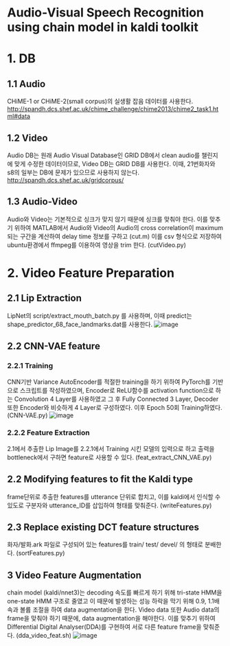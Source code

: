 Audio-Visual Speech Recognition using chain model in kaldi toolkit 
==================================================================
# 1. DB 

## 1.1 Audio
CHiME-1 or CHiME-2(small corpus)의 실생활 잡음 데이터를 사용한다.
http://spandh.dcs.shef.ac.uk/chime_challenge/chime2013/chime2_task1.html#data

## 1.2 Video
Audio DB는 원래 Audio Visual Database인 GRID DB에서 clean audio를 챌린지에 맞게 수정한 데이터이므로,
Video DB는 GRID DB를 사용한다.
이때, 21번화자와 s8의 일부는 DB에 문제가 있으므로 사용하지 않는다.
http://spandh.dcs.shef.ac.uk/gridcorpus/

## 1.3 Audio-Video
Audio와 Video는 기본적으로 싱크가 맞지 않기 때문에 싱크를 맞춰야 한다.
이를 맞추기 위하여 MATLAB에서 Audio와 Video의 Audio의 cross correlation이 maximum 되는 구간을 계산하여 delay time 정보를 구하고 (cut.m)
이를 csv 형식으로 저장하여 ubuntu환경에서 ffmpeg를 이용하여 영상을 trim 한다. (cutVideo.py)

# 2. Video Feature Preparation

## 2.1 Lip Extraction
LipNet의 script/extract_mouth_batch.py 를 사용하며, 이때 predict는 shape_predictor_68_face_landmarks.dat를 사용한다.
![image](https://user-images.githubusercontent.com/39906282/49982241-f24f5080-ff9e-11e8-8211-6f9c6d0964e3.png)

## 2.2 CNN-VAE feature
### 2.2.1 Training
CNN기반 Variance AutoEncoder를 적절한 training을 하기 위하여 PyTorch를 기반으로 스크립트를 작성하였으며, Encoder로 ReLU함수를 activation function으로 하는 Convolution 4 Layer를 사용하였고 그 후 Fully Connected 3 Layer, Decoder또한 Encoder와 비슷하게 4 Layer로 구성하였다.
이후 Epoch 50회 Training하였다. (CNN-VAE.py)
![image](https://user-images.githubusercontent.com/39906282/49982487-1e1f0600-ffa0-11e8-947b-6bc685e6cf49.png)

### 2.2.2 Feature Extraction
2.1에서 추출한 Lip Image를 2.2.1에서 Training 시킨 모델의 입력으로 하고 출력을 bottleneck에서 구하면 feature로 사용할 수 있다. (feat_extract_CNN_VAE.py)

## 2.2 Modifying features to fit the Kaldi type
frame단위로 추출한 features를 utterance 단위로 합치고, 이를 kaldi에서 인식할 수 있도로 구분자와 utterance_ID를 삽입하여 형태를 맞춰준다. (writeFeatures.py)

## 2.3 Replace existing DCT feature structures
화자/발화.ark 파일로 구성되어 있는 features를 train/ test/ devel/ 의 형태로 분배한다. (sortFeatures.py)

## 3 Video Feature Augmentation
chain model (kaldi/nnet3)는 decoding 속도를 빠르게 하기 위해 tri-state HMM을 one-state HMM 구조로 줄였고 이 때문에 발생하는 성능 하락을 막기 위해 0.9, 1.1배속과 볼륨 조절을 하여 data augmentation을 한다. Video data 또한 Audio data의 frame을 맞춰야 하기 때문에, data augmentation을 해야한다.
이를 맞추기 위하여 Differential Digital Analyser(DDA)를 구현하여 서로 다른 feature frame을 맞춰준다. (dda_video_feat.sh)
![image](https://user-images.githubusercontent.com/39906282/49982931-ecf40500-ffa2-11e8-8f2c-e8afa9b32d14.png)






